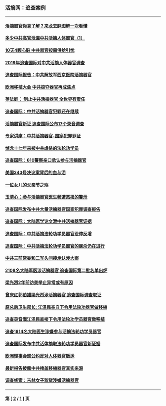 ### 活摘网：追查案例
---
#### [活摘器官你真了解？来龙去脉图解一次看懂](../../pages/nf5880/n13013820.md?01200430) 
#### [多少中共高官泄漏中共活摘人体器官（1）](../../pages/nf5880/n12671234.md?01200430) 
#### [10天4颗心脏 中共器官按需供给引忧](../../pages/nf5880/n12326366.md?01200430) 
#### [2019年追查国际对中共活摘人体器官调查](../../pages/nf5880/n11917733.md?01200430) 
#### [追查国际报告：中共解放军西京医院活摘器官](../../pages/nf5880/n11838359.md?01200430) 
#### [欧洲移植大会 中共掠夺器官再成焦点](../../pages/nf5880/n11538883.md?01200430) 
#### [英法庭： 制止中共活摘器官 全世界有责任](../../pages/nf5880/n11330691.md?01200430) 
#### [追查国际：中共活摘器官犯罪还在继续](../../pages/nf5880/n11218301.md?01200430) 
#### [活摘器官新证 追查国际公布17个录音调查](../../pages/nf5880/n10897744.md?01200430) 
#### [专家讲座：中共活摘器官-国家犯罪罪证](../../pages/nf5880/n8828153.md?01200430) 
#### [悼念十七年来被中共虐杀的法轮功学员](../../pages/nf5880/n8124823.md?01200430) 
#### [追查国际：610警察亲口承认参与活摘器官](../../pages/nf5880/n8109067.md?01200430) 
#### [美国343号决议案背后的血与泪](../../pages/nf5880/n8020684.md?01200430) 
#### [一位女儿的父亲节之殇](../../pages/nf5880/n8014122.md?01200430) 
#### [玉清心：参与活摘器官医生频遭恶报的警示](../../pages/nf5880/n4637546.md?01200430) 
#### [追查国际发布中共大量活摘器官国家犯罪调查报告](../../pages/nf5880/n4613428.md?01200430) 
#### [追查国际：大陆医学论文泄中共活摘器官证据](../../pages/nf5880/n4608794.md?01200430) 
#### [追查国际：中共活摘法轮功学员器官没停反增](../../pages/nf5880/n4584075.md?01200430) 
#### [追查国际：中共活摘法轮功学员器官的屠杀仍在进行](../../pages/nf5880/n4299154.md?01200430) 
#### [中共三前常委和二军头间接承认涉大案](../../pages/nf5880/n4286244.md?01200430) 
#### [2108名大陆军医涉活摘器官 追查国际第二批名单出炉](../../pages/nf5880/n4284769.md?01200430) 
#### [梁光烈2年前访美举止异常或有原因](../../pages/nf5880/n4279686.md?01200430) 
#### [曾庆红郭伯雄梁光烈涉活摘器官 追查国际调查取证](../../pages/nf5880/n4278462.md?01200430) 
#### [原总后卫生部长: 江泽民亲自下令用法轮功器官做移植](../../pages/nf5880/n4263864.md?01200430) 
#### [追查录音曝江泽民直接下令用法轮功学员器官做移植](../../pages/nf5880/n4261268.md?01200430) 
#### [追查1814名大陆医生涉嫌参与活摘法轮功学员器官](../../pages/nf5880/n4259055.md?01200430) 
#### [追查国际发布中共活体摘取法轮功学员器官新证据](../../pages/nf5880/n4258255.md?01200430) 
#### [欧洲理事会颁公约反对人体器官贩运](../../pages/nf5880/n4206955.md?01200430) 
#### [最新报告披露中共掩盖移植器官真实来源](../../pages/nf5880/n4140084.md?01200430) 
#### [调查线索：吉林女子监狱涉嫌活摘器官](../../pages/nf5880/n4044366.md?01200430) 

---
#### 第 [ [2](./2.md?01200430) / [1](./1.md?01200430) ] 页
